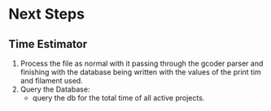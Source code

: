 # Next Steps

## Time Estimator
1. Process the file as normal with it passing through the gcoder parser and finishing with the database being written with the values of the print tim and filament used.
1. Query the Database:
    * query the db for the total time of all active projects.
